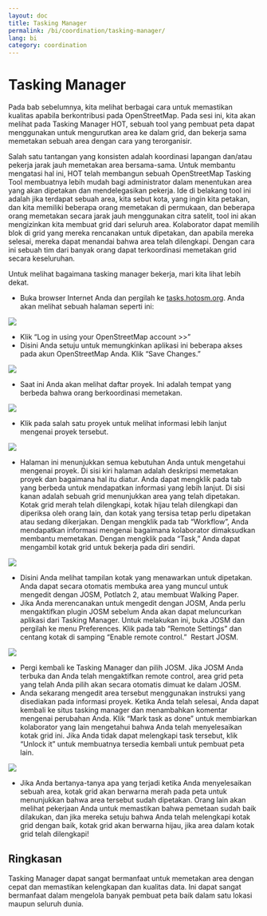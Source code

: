 ```yaml
---
layout: doc
title: Tasking Manager
permalink: /bi/coordination/tasking-manager/
lang: bi
category: coordination
---
```


Tasking Manager
===============

Pada bab sebelumnya, kita melihat berbagai cara untuk memastikan kualitas
apabila berkontribusi pada OpenStreetMap. Pada sesi ini, kita akan melihat
pada Tasking Manager HOT, sebuah tool yang pembuat peta dapat menggunakan
untuk mengurutkan area ke dalam grid, dan bekerja sama memetakan sebuah 
area dengan cara yang terorganisir.

Salah satu tantangan yang konsisten adalah koordinasi lapangan dan/atau 
pekerja jarak jauh memetakan area bersama-sama. Untuk membantu mengatasi
hal ini, HOT telah membangun sebuah OpenStreetMap Tasking Tool membuatnya
lebih mudah bagi administrator dalam menentukan area yang akan dipetakan 
dan mendelegasikan pekerja. Ide di belakang tool ini adalah jika terdapat
sebuah area, kita sebut kota, yang ingin kita petakan, dan kita memiliki
beberapa orang memetakan di permukaan, dan beberapa orang memetakan secara
jarak jauh menggunakan citra satelit, tool ini akan mengizinkan kita
membuat grid dari seluruh area. Kolaborator dapat memilih blok di grid yang 
mereka rencanakan untuk dipetakan, dan apabila mereka selesai, mereka 
dapat menandai bahwa area telah dilengkapi. Dengan cara ini sebuah tim
dari banyak orang dapat terkoordinasi memetakan grid secara keseluruhan.

Untuk melihat bagaimana tasking manager bekerja, mari kita lihat lebih dekat.

*	Buka browser Internet Anda dan pergilah ke [tasks.hotosm.org](http://tasks.hotosm.org).
	Anda akan melihat sebuah halaman seperti ini:
	
![]({{site.baseurl}}/images/en/intermediate/en_int_ch5_image01.png)

*	Klik “Log in using your OpenStreetMap account \>\>”
*	Disini Anda setuju untuk memungkinkan aplikasi ini beberapa akses
	pada akun OpenStreetMap Anda. Klik “Save Changes.”

![]({{site.baseurl}}/images/en/intermediate/en_int_ch5_image04.png)

*	Saat ini Anda akan melihat daftar proyek. Ini adalah tempat yang
	berbeda bahwa orang berkoordinasi memetakan.

![]({{site.baseurl}}/images/en/intermediate/en_int_ch5_image06.png)

*	Klik pada salah satu proyek untuk melihat informasi lebih lanjut 
	mengenai proyek tersebut.

![]({{site.baseurl}}/images/en/intermediate/en_int_ch5_image03.png)

*	Halaman ini menunjukkan semua kebutuhan Anda untuk mengetahui 
	mengenai proyek. Di sisi kiri halaman adalah deskripsi memetakan
	proyek dan bagaimana hal itu diatur. Anda dapat mengklik pada tab
	yang berbeda untuk mendapatkan informasi yang lebih lanjut. Di
	sisi kanan adalah sebuah grid menunjukkan area yang telah dipetakan.
	Kotak grid merah telah dilengkapi, kotak hijau telah dilengkapi dan
	diperiksa oleh orang lain, dan kotak yang tersisa tetap perlu dipetakan
	atau sedang dikerjakan. Dengan mengklik pada tab “Workflow”, Anda
	mendapatkan informasi mengenai bagaimana kolaborator dimaksudkan
	membantu memetakan. Dengan mengklik pada “Task,” Anda dapat mengambil
	kotak grid untuk bekerja pada diri sendiri.

![]({{site.baseurl}}/images/en/intermediate/en_int_ch5_image07.png)

*	Disini Anda melihat tampilan kotak yang menawarkan untuk dipetakan.
	Anda dapat secara otomatis membuka area yang muncul untuk mengedit 
	dengan JOSM, Potlatch 2, atau membuat Walking Paper.
*	Jika Anda merencanakan untuk mengedit dengan JOSM, Anda perlu mengaktifkan
	plugin JOSM sebelum Anda akan dapat meluncurkan aplikasi dari Tasking
	Manager. Untuk melakukan ini, buka JOSM dan pergilah ke menu Preferences.
	Klik pada tab “Remote Settings” dan centang kotak di samping “Enable
    remote control.”  Restart JOSM.

![]({{site.baseurl}}/images/en/intermediate/en_int_ch5_image05.png)

*	Pergi kembali ke Tasking Manager dan pilih JOSM. Jika JOSM Anda terbuka
	dan Anda telah mengaktifkan remote control, area grid peta yang telah
	Anda pilih akan secara otomatis dimuat ke dalam JOSM.
*	Anda sekarang mengedit area tersebut menggunakan instruksi yang disediakan
	pada informasi proyek. Ketika Anda telah selesai, Anda dapat kembali ke
	situs tasking manager dan menambahkan komentar mengenai perubahan Anda.
	Klik “Mark task as done” untuk membiarkan kolaborator yang lain mengetahui
	bahwa Anda telah menyelesaikan kotak grid ini. Jika Anda tidak dapat
	melengkapi task tersebut, klik “Unlock it” untuk membuatnya tersedia
	kembali untuk pembuat peta lain.

![]({{site.baseurl}}/images/en/intermediate/en_int_ch5_image00.png)

*	Jika Anda bertanya-tanya apa yang terjadi ketika Anda menyelesaikan 
	sebuah area, kotak grid akan berwarna merah pada peta untuk menunjukkan
	bahwa area tersebut sudah dipetakan. Orang lain akan melihat pekerjaan
	Anda untuk memastikan bahwa pemetaan sudah baik dilakukan, dan jika
	mereka setuju bahwa Anda telah melengkapi kotak grid dengan baik, 
	kotak grid akan berwarna hijau, jika area dalam kotak grid telah dilengkapi!
	
Ringkasan
---------
Tasking Manager dapat sangat bermanfaat untuk memetakan area dengan cepat 
dan memastikan kelengkapan dan kualitas data. Ini dapat sangat bermanfaat
dalam mengelola banyak pembuat peta baik dalam satu lokasi maupun seluruh dunia.

